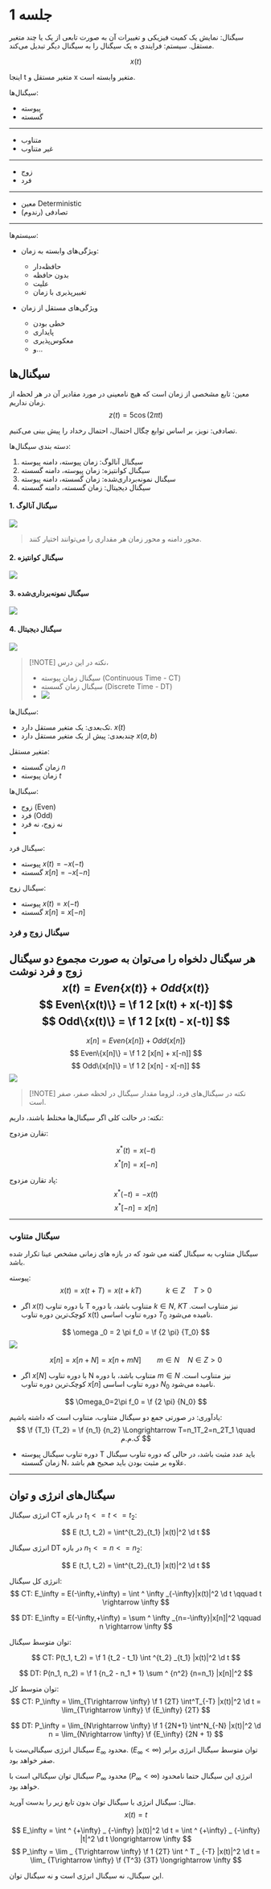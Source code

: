 # جلسه 1

سیگنال: نمایش یک کمیت فیزیکی و تغییرات آن به صورت تابعی از یک یا چند متغیر مستقل.
سیستم: فرایندی ه یک سیگنال را به سیگنال دیگر تبدیل می‌کند.


$$
x(t)
$$

اینجا t متغیر مستقل و x متغیر وابسته است.


سیگنال‌ها:
- پیوسته
- گسسته
- ---
- متناوب
- غیر متناوب
- ---
- زوج
- فرد
- --
- معین Deterministic
- تصادفی (رندوم)
- --


سیستم‌ها:
- ویژگی‌های وابسته به زمان:
	- حافظه‌دار
	- بدون حافظه
	- علیت
	- تغییرپذیری با زمان

- ویژگی‌های مستقل از زمان
	- خطی بودن
	- پایداری
	- معکوس‌پذیری
	- و...

## سیگنال‌ها
معین: تابع مشخصی از زمان است که هیچ نامعینی در مورد مقادیر آن در هر لحظه از زمان نداریم.
$$
z(t) = 5\cos{(2\pi t)}
$$

تصادفی: نویز، بر اساس توابع چگال احتمال، احتمال رخداد را پیش بینی می‌کنیم.

دسته بندی سیگنال‌ها:
1. سیگنال آنالوگ: زمان پیوسته، دامنه پیوسته
2. سیگنال کوانتیزه: زمان پیوسته، دامنه گسسته
3. سیگنال نمونه‌برداری‌شده: زمان گسسته، دامنه پیوسته
4. سیگنال دیجیتال: زمان گسسته، دامنه گسسته

#### 1. سیگنال آنالوگ

![](assets/Pasted%20image%2020250130162539.png)

> محور دامنه و محور زمان هر مقداری را می‌توانند اختیار کنند.

#### 2. سیگنال کوانتیزه
![](assets/Pasted%20image%2020250130162643.png)

#### 3. سیگنال نمونه‌برداری‌شده
![](assets/Pasted%20image%2020250130162707.png)
#### 4. سیگنال دیجیتال
![](assets/Pasted%20image%2020250130162724.png)


> [!NOTE] نکته
> در این درس،
> - سیگنال زمان پیوسته (Continuous Time - CT)
> - سیگنال زمان گسسته (Discrete Time - DT)
> - ![](assets/Pasted%20image%2020250130162944.png)

سیگنال‌ها:
- تک‌بعدی: یک متغیر مستقل دارد. $x(t)$
- چندبعدی: پیش از یک متغیر مستقل دارد $x(a,b)$

متغیر مستقل:
- زمان گسسته $n$
- زمان پیوسته $t$

سیگنال‌ها:
- زوج (Even)
- فرد (Odd)
- نه زوج، نه فرد
-
سیگنال فرد:
- پیوسته $x(t)=-x(-t)$
- گسسته $x[n]=-x[-n]$

سیگنال زوج:
- پیوسته $x(t)=x(-t)$
- گسسته $x[n]=x[-n]$


### سیگنال زوج و فرد
هر سیگنال دلخواه را می‌توان به صورت مجموع دو سیگنال زوج و فرد نوشت
$$
x(t) = Even\{x(t)\} + Odd\{x(t)\}
$$
$$
Even\{x(t)\} = \f 1 2 [x(t) + x(-t)]
$$
$$
Odd\{x(t)\} = \f 1 2 [x(t) - x(-t)]
$$
---


$$
x[n] = Even\{x[n]\} + Odd\{x[n]\}
$$
$$
Even\{x[n]\} = \f 1 2 [x[n] + x[-n]]
$$
$$
Odd\{x[n]\} = \f 1 2 [x[n] - x[-n]]
$$
![](assets/Pasted%20image%2020250130163808.png)


> [!NOTE] نکته
> در سیگنال‌های فرد، لزوما مقدار سیگنال در لحظه صفر، صفر است.


نکته: در حالت کلی اگر سیگنال‌ها مختلط باشند، داریم:

تقارن مزدوج:

$$ x^*(t) = x(-t) $$
$$ x^*[n] = x[-n] $$

پاد تقارن مزدوج:
$$ x^*(-t) = -x(t) $$
$$ x^*[-n] = x[n] $$

---

### سیگنال متناوب

سیگنال متناوب به سیگنال گفته می شود که در بازه های زمانی مشخص عینا تکرار شده باشد.

پیوسته:
$$
x(t) = x(t+T) = x(t+kT) \qquad \quad k\in Z \quad T>0
$$

- اگر $x(t)$ با دوره تناوب T متناوب باشد، با دوره $k\in N$, $KT$ نیز متناوب است. کوچک‌ترین دوره تناوب x(t) دوره تناوب اساسی $T_0$ نامیده می‌شود.

$$
\omega _0 = 2 \pi f_0 = \f {2 \pi} {T_0}
$$
![](assets/Pasted%20image%2020250130165339.png)

$$
x[n] = x[n+N] = x[n+mN] \qquad m\in N \quad N \in Z> 0
$$

- اگر $x[N]$ با دوره تناوب N متناوب باشد، با دوره $m\in N$ نیز متناوب است. کوچک‌ترین دوره تناوب $x[n]$ دوره تناوب اساسی $N_0$ نامیده می‌شود.

$$
\Omega_0=2\pi f_0 = \f {2 \pi} {N_0}
$$

یادآوری: در صورتی جمع دو سیگنال متناوب، متناوب است که داشته باشیم:
$$
\f {T_1} {T_2} = \f {n_1} {n_2} \Longrightarrow T=n_1T_2=n_2T_1 \quad ک.م.م
$$


- دوره تناوب سیگنال پیوسته T باید عدد مثبت باشد، در حالی که دوره تناوب سیگنال زمان گسسته N، علاوه بر مثبت بودن باید صحیح هم باشد.

---

## سیگنال‌های انرژی و توان
انرژی سیگنال CT در بازه $t_1 <= t <=t_2$:

$$
E (t_1, t_2) = \int^{t_2}_{t_1} |x(t)|^2 \d t
$$

انرژی سیگنال DT در بازه $n_1 <= n <=n_2$:

$$
E (t_1, t_2) = \int^{t_2}_{t_1} |x(t)|^2 \d t
$$

انرژی کل سیگنال:
$$
CT: E_\infty = E(-\infty,+\infty) = \int ^ \infty _{-\infty}|x(t)|^2 \d t \qquad t \rightarrow \infty
$$

$$
DT: E_\infty = E(-\infty,+\infty) = \sum ^ \infty _{n=-\infty}|x[n]|^2 \qquad n \rightarrow \infty
$$

توان متوسط سیگنال:

$$
CT: P(t_1, t_2) = \f 1 {t_2 - t_1} \int ^{t_2} _{t_1} |x(t)|^2 \d t
$$

$$
DT: P(n_1, n_2) = \f 1 {n_2 - n_1 + 1} \sum ^ {n^2} {n=n_1} |x[n]|^2
$$

توان متوسط کل:
$$
CT: P_\infty = \lim_{T\rightarrow \infty} \f 1 {2T} \int^T_{-T} |x(t)|^2 \d t = \lim_{T\rightarrow \infty} \f {E_\infty} {2T}
$$

$$
DT: P_\infty = \lim_{N\rightarrow \infty} \f 1 {2N+1} \int^N_{-N} |x(t)|^2 \d n = \lim_{N\rightarrow \infty} \f {E_\infty} {2N + 1}
$$


سیگنال انرژی سیگنالی‌ست با $E_\infty$ محدود. ($E_\infty < \infty$)
توان متوسط سیگنال انرژی برابر صفر خواهد بود.

سیگنال توان سیگنالی است با $P_\infty$ محدود ($P_\infty < \infty$)
انرژی این سیگنال حتما نامحدود خواهد بود.


مثال: سیگنال انرژی با سیگنال توان بدون تابع زیر را بدست آورید.
$$
x(t) = t
$$

$$
E_\infty = \int ^ {+\infty} _ {-\infty} |x(t)|^2 \d t = \int ^ {+\infty} _ {-\infty} |t|^2 \d t \longrightarrow \infty
$$
$$
P_\infty = \lim _ {T\rightarrow \infty} \f 1 {2T} \int ^ T _ {-T} |x(t)|^2 \d t = \lim_ {T\rightarrow \infty} \f {T^3} {3T} \longrightarrow \infty
$$

این سیگنال، نه سیگنال انرژی است و نه سیگنال توان.